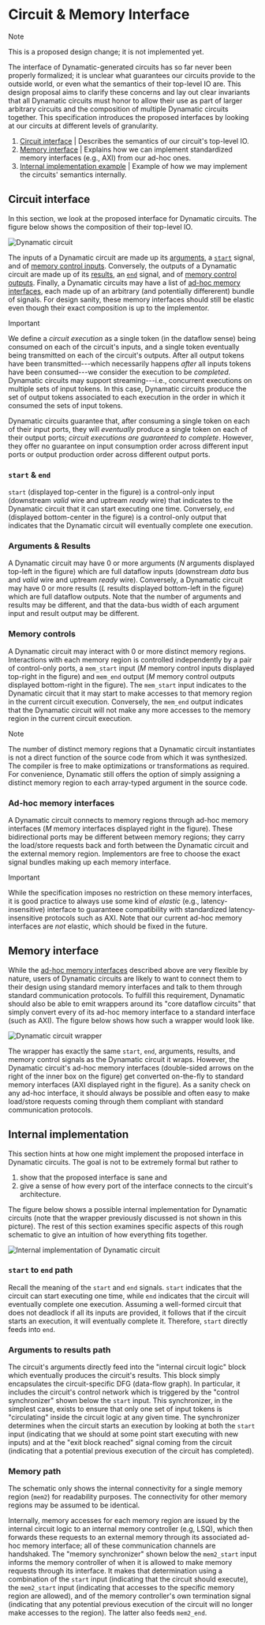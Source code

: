 # Circuit & Memory Interface

> [!NOTE]
> This is a proposed design change; it is not implemented yet.

The interface of Dynamatic-generated circuits has so far never been properly formalized; it is unclear what guarantees our circuits provide to the outside world, or even what the semantics of their top-level IO are. This design proposal aims to clarify these concerns and lay out clear invariants that all Dynamatic circuits must honor to allow their use as part of larger arbitrary circuits and the composition of multiple Dynamatic circuits together. This specification introduces the proposed interfaces by looking at our circuits at different levels of granularity.

1. [Circuit interface](#circuit-interface) | Describes the semantics of our circuit's top-level IO.
2. [Memory interface](#memory-interface) | Explains how we can implement standardized memory interfaces (e.g., AXI) from our ad-hoc ones.
3. [Internal implementation example](#internal-implementation) | Example of how we may implement the circuits' semantics internally.

## Circuit interface

In this section, we look at the proposed interface for Dynamatic circuits. The figure below shows the composition of their top-level IO.

![Dynamatic circuit](figs/circuit_opaque.svg)

The inputs of a Dynamatic circuit are made up its [arguments](#arguments--results), a [`start`](#start--end) signal, and of [memory control inputs](#memory-controls). Conversely, the outputs of a Dynamatic circuit are made up of its [results](#arguments--results), an [`end`](#start--end) signal, and of [memory control outputs](#memory-controls). Finally, a Dynamatic circuits may have a list of [ad-hoc memory interfaces](#ad-hoc-memory-interfaces), each made up of an arbitrary (and potentially differerent) bundle of signals. For design sanity, these memory interfaces should still be elastic even though their exact composition is up to the implementor.

> [!IMPORTANT]
> We define a *circuit execution* as a single token (in the dataflow sense) being consumed on each of the circuit's inputs, and a single token eventually being transmitted on each of the circuit's outputs. After all output tokens have been transmitted---which necessarily happens *after* all inputs tokens have been consumed---we consider the execution to be *completed*. Dynamatic circuits may support streaming---i.e., concurrent executions on multiple sets of input tokens. In this case, Dynamatic circuits produce the set of output tokens associated to each execution in the order in which it consumed the sets of input tokens.
>
> Dynamatic circuits guarantee that, after consuming a single token on each of their input ports, they will *eventually* produce a single token on each of their output ports; *circuit executions are guaranteed to complete*. However, they offer no guarantee on input consumption order across different input ports or output production order across different output ports.

### `start` & `end`

`start` (displayed top-center in the figure) is a control-only input (downstream *valid* wire and uptream *ready* wire) that indicates to the Dynamatic circuit that it can start executing one time. Conversely, `end` (displayed bottom-center in the figure) is a control-only output that indicates that the Dynamatic circuit will eventually complete one execution.

### Arguments & Results

A Dynamatic circuit may have 0 or more arguments ($N$ arguments displayed top-left in the figure) which are full dataflow inputs (downstream *data* bus and *valid* wire and uptream *ready* wire). Conversely, a Dynamatic circuit may have 0 or more results ($L$ results displayed bottom-left in the figure) which are full dataflow outputs. Note that the number of arguments and results may be different, and that the data-bus width of each argument input and result output may be different.

### Memory controls

A Dynamatic circuit may interact with 0 or more distinct memory regions. Interactions with each memory region is controlled independently by a pair of control-only ports, a `mem_start` input ($M$ memory control inputs displayed top-right in the figure) and `mem_end` output ($M$ memory control outputs displayed bottom-right in the figure). The `mem_start` input indicates to the Dynamatic circuit that it may start to make accesses to that memory region in the current circuit execution. Conversely, the `mem_end` output indicates that the Dynamatic circuit will not make any more accesses to the memory region in the current circuit execution.

> [!NOTE]
> The number of distinct memory regions that a Dynamatic circuit instantiates is not a direct function of the source code from which it was synthesized. The compiler is free to make optimizations or transformations as required. For convenience, Dynamatic still offers the option of simply assigning a distinct memory region to each array-typed argument in the source code.

### Ad-hoc memory interfaces

A Dynamatic circuit connects to memory regions through ad-hoc memory interfaces ($M$ memory interfaces displayed right in the figure). These bidirectional ports may be different between memory regions; they carry the load/store requests back and forth between the Dynamatic circuit and the external memory region. Implementors are free to choose the exact signal bundles making up each memory interface.

> [!IMPORTANT]
> While the specification imposes no restriction on these memory interfaces, it is good practice to always use some kind of *elastic* (e.g., latency-insensitive) interface to guaranteee compatibility with standardized latency-insensitive protocols such as AXI. Note that our current ad-hoc memory interfaces are *not* elastic, which should be fixed in the future.

## Memory interface

While the [ad-hoc memory interfaces](#ad-hoc-memory-interfaces) described above are very flexible by nature, users of Dynamatic circuits are likely to want to connect them to their design using standard memory interfaces and talk to them through standard communication protocols. To fulfill this requirement, Dynamatic should also be able to emit wrappers around its "core dataflow circuits" that simply convert every of its ad-hoc memory interface to a standard interface (such as AXI). The figure below shows how such a wrapper would look like.

![Dynamatic circuit wrapper](figs/circuit_wrapper.svg)

The wrapper has exactly the same `start`, `end`, arguments, results, and memory control signals as the Dynamatic circuit it wraps. However, the Dynamatic circuit's ad-hoc memory interfaces (double-sided arrows on the right of the inner box on the figure) get converted on-the-fly to standard memory interfaces (AXI displayed right in the figure). As a sanity check on any ad-hoc interface, it should always be possible and often easy to make load/store requests coming through them compliant with standard communication protocols.

## Internal implementation

This section hints at how one might implement the proposed interface in Dynamatic circuits. The goal is not to be extremely formal but rather to

1. show that the proposed interface is sane and
2. give a sense of how every port of the interface connects to the circuit's architecture.

The figure below shows a possible internal implementation for Dynamatic circuits (note that the wrapper previously discussed is not shown in this picture). The rest of this section examines specific aspects of this rough schematic to give an intuition of how everything fits together.

![Internal implementation of Dynamatic circuit](figs/circuit_transparent.svg)

### `start` to `end` path

Recall the meaning of the `start` and `end` signals. `start` indicates that the circuit can start executing one time, while `end` indicates that the circuit will eventually complete one execution. Assuming a well-formed circuit that does not deadlock if all its inputs are provided, it follows that if the circuit starts an execution, it will eventually complete it. Therefore, `start` directly feeds into `end`.

### Arguments to results path

The circuit's arguments directly feed into the "internal circuit logic" block which eventually produces the circuit's results. This block simply encapsulates the circuit-specific DFG (data-flow graph). In particular, it includes the circuit's control network which is triggered by the "control synchronizer" shown below the `start` input. This synchronizer, in the simplest case, exists to ensure that only one set of input tokens is "circulating" inside the circuit logic at any given time. The synchronizer determines when the circuit starts an execution by looking at both the `start` input (indicating that we should at some point start executing with new inputs) and at the "exit block reached" signal coming from the circuit (indicating that a potential previous execution of the circuit has completed).

### Memory path

The schematic only shows the internal connectivity for a single memory region (`mem2`) for readability purposes. The connectivity for other memory regions may be assumed to be identical.

Internally, memory accesses for each memory region are issued by the internal circuit logic to an internal memory controller (e.g, LSQ), which then forwards these requests to an external memory through its associated ad-hoc memory interface; all of these communication channels are handshaked. The "memory synchronizer" shown below the `mem2_start` input informs the memory controller of when it is allowed to make memory requests through its interface. It makes that determination using a combination of the `start` input (indicating that the circuit should execute), the `mem2_start` input (indicating that accesses to the specific memory region are allowed), and of the memory controller's own termination signal (indicating that any potential previous execution of the circuit will no longer make accesses to the region). The latter also feeds `mem2_end`.
